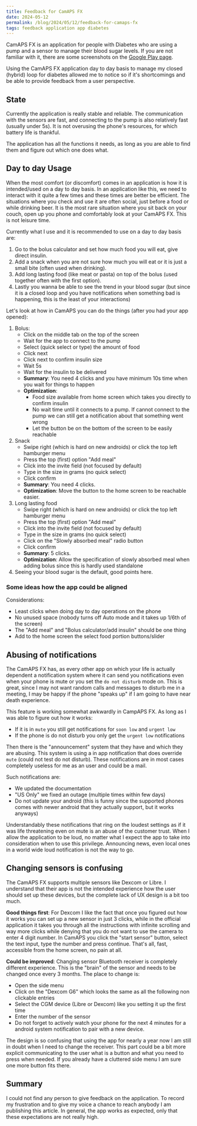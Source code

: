 ```yaml
---
title: Feedback for CamAPS FX
date: 2024-05-12
permalink: /blog/2024/05/12/feedback-for-camaps-fx
tags: feedback application app diabetes 
---
```


CamAPS FX is an application for people with Diabetes who are using a pump and a sensor to manage their blood sugar levels. If you are not familiar with it, there are some screenshots on the [Google Play page](https://play.google.com/store/apps/details?id=com.camdiab.fx_alert.mgdl).

Using the CamAPS FX application day to day basis to manage my closed (hybrid) loop for diabetes allowed me to notice so if it's shortcomings and be able to provide feedback from a user perspective.

## State

Currently the application is really stable and reliable. The communication with the sensors are fast, and connecting to the pump is also relatively fast (usually under 5s). It is not overusing the phone's resources, for which battery life is thankful.

The application has all the functions it needs, as long as you are able to find them and figure out which one does what. 

## Day to day Usage

When the most comfort (or discomfort) comes in an application is how it is intended/used on a day to day basis. In an application like this, we need to interact with it quite a few times and these times are better be efficient. The situations where you check and use it are often social, just before a food or while drinking beer. It is the most rare situation where you sit back on your couch, open up you phone and comfortably look at your CamAPS FX. This is not leisure time.

Currently what I use and it is recommended to use on a day to day basis are:
1. Go to the bolus calculator and set how much food you will eat, give direct insulin.
2. Add a snack when you are not sure how much you will eat or it is just a small bite (often used when drinking).
3. Add long lasting food (like meat or pasta) on top of the bolus (used together often with the first option).
4. Lastly you wanna be able to see the trend in your blood sugar (but since it is a closed loop and you have notifications when something bad is happening, this is the least of your interactions)

Let's look at how in CamAPS you can do the things (after you had your app opened):
1. Bolus:
	- Click on the middle tab on the top of the screen
	- Wait for the app to connect to the pump
	- Select (quick select or type) the amount of food
	- Click next
	- Click next to confirm insulin size
	- Wait 5s
	- Wait for the insulin to be delivered
	- **Summary**: You need 4 clicks and you have minimum 10s time when you wait for things to happen
	- **Optimization**:
		- Food size available from home screen which takes you directly to confirm insulin
		- No wait time until it connects to a pump. If cannot connect to the pump we can still get a notification about that something went wrong
		- Let the button be on the bottom of the screen to be easily reachable
2. Snack
	- Swipe right (which is hard on new androids) or click the top left hamburger menu 
	- Press the top (first) option "Add meal"
	- Click into the invite field (not focused by default)
	- Type in the size in grams (no quick select)
	- Click confirm
	- **Summary**: You need 4 clicks.
	- **Optimization**: Move the button to the home screen to be reachable easier.
3. Long lasting food
	-  Swipe right (which is hard on new androids) or click the top left hamburger menu 
	- Press the top (first) option "Add meal"
	- Click into the invite field (not focused by default)
	- Type in the size in grams (no quick select)
	- Click on the "Slowly absorbed meal" radio button
	- Click confirm
	- **Summary**: 5 clicks. 
	- **Optimization**: Allow the specification of slowly absorbed meal when adding bolus since this is hardly used standalone
4. Seeing your blood sugar is the default, good points here. 

### Some ideas how the app could be aligned

Considerations:
- Least clicks when doing day to day operations on the phone
- No unused space (nobody turns off Auto mode and it takes up 1/6th of the screen)
- The "Add meal" and "Bolus calculator/add insulin" should be one thing
- Add to the home screen the select food portion buttons/slider

## Abusing of notifications

The CamAPS FX has, as every other app on which your life is actually dependent a notification system where it can send you notifications even when your phone is mute or you set the `do not disturb` mode on. This is great, since I may not want random calls and messages to disturb me in a meeting, I may be happy if the phone "speaks up" if I am going to have near death experience. 

This feature is working somewhat awkwardly in CampAPS FX. As long as I was able to figure out how it works:
- If it is in `mute` you still get notifications for `soon low` and `urgent low` 
- If the phone is do not disturb you only get the `urgent low` notifications

Then there is the "announcement" system that they have and which they are abusing. This system is using a in app notification that does override `mute` (could not test do not disturb). These notifications are in most cases completely useless for me as an user and could be a mail.

Such notifications are:
- We updated the documentation
- "US Only" we fixed an outage (multiple times within few days)
- Do not update your android (this is funny since the supported phones comes with newer android that they actually support, but it works anyways)

Understandably these notifications that ring on the loudest settings as if it was life threatening even on mute is an abuse of the customer trust. When I allow the application to be loud, no matter what I expect the app to take into consideration when to use this privilege. Announcing news, even local ones in a world wide loud notification is not the way to go.

## Changing sensors is confusing

The CamAPS FX supports multiple sensors like Dexcom or Libre. I understand that their app is not the intended experience how the user should set up these devices, but the complete lack of UX design is a bit too much.

**Good things first**: For Dexcom I like the fact that once you figured out how it works you can set up a new sensor in just 3 clicks, while in the official application it takes you through all the instructions with infinite scrolling and way more clicks while denying that you do not want to use the camera to enter 4 digit number. In CamAPS you click the "start sensor" button, select the text input, type the number and press continue. That's all, fast, accessible from the home screen, no pain at all. 

**Could be improved**: Changing sensor Bluetooth receiver is completely different experience. This is the "brain" of the sensor and needs to be changed once every 3 months. The place to change is:
- Open the side menu
- Click on the "Dexcom G6" which looks the same as all the following non clickable entries
- Select the CGM device (Libre or Dexcom) like you setting it up the first time
- Enter the number of the sensor
- Do not forget to actively watch your phone for the next 4 minutes for a android system notification to pair with a new device.

The design is so confusing that using the app for nearly a year now I am still in doubt when I need to change the receiver. This part could be a bit more explicit communicating to the user what is a button and what you need to press when needed. If you already have a cluttered side menu I am sure one more button fits there.

## Summary

I could not find any person to give feedback on the application. To record my frustration and to give my voice a chance to reach anybody I am publishing this article. In general, the app works as expected, only that these expectations are not really high.
